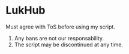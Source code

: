 # LukHub

Must agree with ToS before using my script.

1. Any bans are not our responsability.
2. The script may be discontinued at any time.
